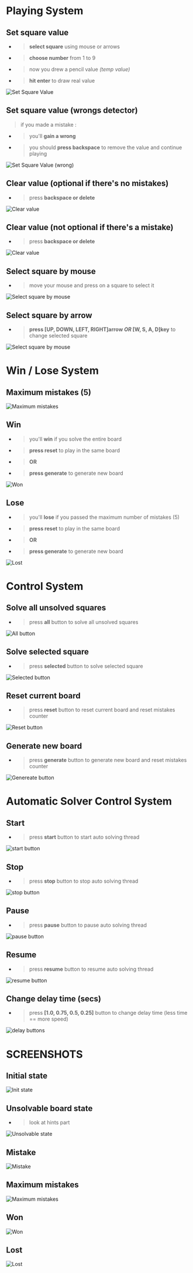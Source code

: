 # Playing System

## Set square value

- > **select square** using mouse or arrows
- > **choose number** from 1 to 9
- > now you drew a pencil value *(temp value)*
- > **hit enter** to draw real value

![Set Square Value](https://github.com/hadialqattan/sudoku/blob/master/docs/gif/set_success.gif?raw=true)

## Set square value (wrongs detector)

> if you made a mistake :
- > you'll **gain a wrong** 
- > you should **press backspace** to remove the value and continue playing

![Set Square Value (wrong)](https://github.com/hadialqattan/sudoku/blob/master/docs/gif/set_wrong.gif?raw=true)

## Clear value (optional if there's no mistakes)

- > press **backspace or delete**

![Clear value](https://github.com/hadialqattan/sudoku/blob/master/docs/gif/clear_success.gif?raw=true)

## Clear value (not optional if there's a mistake)

- > press **backspace or delete**

![Clear value](https://github.com/hadialqattan/sudoku/blob/master/docs/gif/clear_wrong.gif?raw=true)

## Select square by mouse
- > move your mouse and press on a square to select it 

![Select square by mouse](https://github.com/hadialqattan/sudoku/blob/master/docs/gif/move_mouse.gif?raw=true)

## Select square by arrow
- > **press [UP, DOWN, LEFT, RIGHT]arrow *OR* [W, S, A, D]key** to change selected square

![Select square by mouse](https://github.com/hadialqattan/sudoku/blob/master/docs/gif/move_arrow.gif?raw=true)

# Win / Lose System

## Maximum mistakes (5)

![Maximum mistakes](https://github.com/hadialqattan/sudoku/blob/master/docs/gif/max_wrongs.gif?raw=true)

## Win

- > you'll **win** if you solve the entire board
- > **press reset** to play in the same board
- > **OR**
- > **press generate** to generate new board

![Won](https://github.com/hadialqattan/sudoku/blob/master/docs/gif/won.gif?raw=true)

## Lose

- > you'll **lose** if you passed the maximum number of mistakes (5)
- > **press reset** to play in the same board
- > **OR**
- > **press generate** to generate new board

![Lost](https://github.com/hadialqattan/sudoku/blob/master/docs/gif/lost.gif?raw=true)

# Control System

## Solve all unsolved squares

- > press **all** button to solve all unsolved squares

![All button](https://github.com/hadialqattan/sudoku/blob/master/docs/gif/all.gif?raw=true)

## Solve selected square

- > press **selected** button to solve selected square

![Selected button](https://github.com/hadialqattan/sudoku/blob/master/docs/gif/selected.gif?raw=true)

## Reset current board

- > press **reset** button to reset current board and reset mistakes counter

![Reset button](https://github.com/hadialqattan/sudoku/blob/master/docs/gif/reset.gif?raw=true)

## Generate new board

- > press **generate** button to generate new board and reset mistakes counter

![Genereate button](https://github.com/hadialqattan/sudoku/blob/master/docs/gif/generate.gif?raw=true)

# Automatic Solver Control System

## Start

- > press **start** button to start auto solving thread

![start button](https://github.com/hadialqattan/sudoku/blob/master/docs/gif/start.gif?raw=true)

## Stop

- > press **stop** button to stop auto solving thread

![stop button](https://github.com/hadialqattan/sudoku/blob/master/docs/gif/stop.gif?raw=true)

## Pause

- > press **pause** button to pause auto solving thread

![pause button](https://github.com/hadialqattan/sudoku/blob/master/docs/gif/pause.gif?raw=true)

## Resume

- > press **resume** button to resume auto solving thread

![resume button](https://github.com/hadialqattan/sudoku/blob/master/docs/gif/resume.gif?raw=true)

## Change delay time (secs)

- > press **[1.0, 0.75, 0.5, 0.25]** button to change delay time (less time == more speed)

![delay buttons](https://github.com/hadialqattan/sudoku/blob/master/docs/gif/delay.gif?raw=true)

# SCREENSHOTS

## Initial state

![Init state](https://github.com/hadialqattan/sudoku/blob/master/docs/jpg/init.jpg?raw=true)

## Unsolvable board state

- > look at hints part

![Unsolvable state](https://github.com/hadialqattan/sudoku/blob/master/docs/jpg/unsolvable.jpg?raw=true)

## Mistake

![Mistake](https://github.com/hadialqattan/sudoku/blob/master/docs/jpg/wrong.jpg?raw=true)

## Maximum mistakes

![Maximum mistakes](https://github.com/hadialqattan/sudoku/blob/master/docs/jpg/max_wrongs.jpg?raw=true)

## Won

![Won](https://github.com/hadialqattan/sudoku/blob/master/docs/jpg/won.jpg?raw=true)

## Lost

![Lost](https://github.com/hadialqattan/sudoku/blob/master/docs/jpg/lost.jpg?raw=true)

